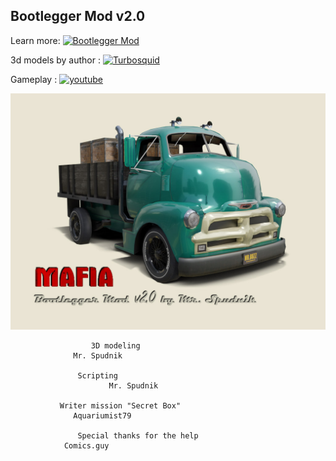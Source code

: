 ## Bootlegger Mod v2.0

Learn more:
[![Bootlegger Mod](https://img.shields.io/badge/Bootlegger-Mod-yellow.svg )](https://spudnik3d.blogspot.com/p/blog-page_22.html)

3d models by author :
[![Turbosquid](https://img.shields.io/badge/Turbosquid-orange.svg)](http://www.turbosquid.com/Search/Artists/MrSpudnik?referral=MrSpudnik)

Gameplay :
[![youtube](https://img.shields.io/badge/youtube-red.svg)](https://www.youtube.com/watch?v=g9JbeSGZAgQ)

<img src="https://github.com/AlSpudnik/Bootlegger-Mod-v2.0/blob/main/bootlogo_v2.0.jpg" alt="">

		              3D modeling
			      Mr. Spudnik
				  
			       Scripting
	                      Mr. Spudnik
							
		       Writer mission "Secret Box"
			      Aquariumist79
						   
	               Special thanks for the help
				Comics.guy
